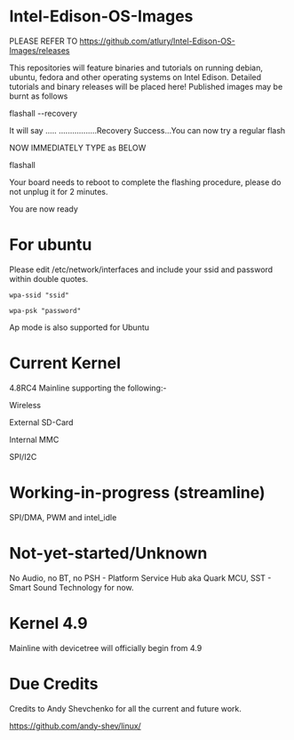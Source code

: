 # Intel-Edison-OS-Images

PLEASE REFER TO https://github.com/atlury/Intel-Edison-OS-Images/releases

This repositories will feature binaries and tutorials on running debian, ubuntu, fedora and other operating systems on Intel Edison. Detailed tutorials and binary releases will be placed here! Published images may be burnt as follows

flashall --recovery

It will say ..... .................Recovery Success...You can now try a regular flash

NOW IMMEDIATELY TYPE as BELOW

flashall

Your board needs to reboot to complete the flashing procedure, please do not unplug it for 2 minutes.

You are now ready

# For ubuntu

Please edit /etc/network/interfaces and include your ssid and password within double quotes.

    wpa-ssid "ssid"
    
    wpa-psk "password"


Ap mode is also supported for Ubuntu

# Current Kernel 

4.8RC4 Mainline supporting the following:-

Wireless

External SD-Card

Internal MMC

SPI/I2C

# Working-in-progress (streamline)

SPI/DMA, PWM and intel_idle

# Not-yet-started/Unknown

No Audio, no BT, no  PSH - Platform Service Hub aka Quark MCU, SST - Smart Sound Technology for now.

# Kernel 4.9

Mainline with devicetree will officially begin from 4.9

# Due Credits

Credits to Andy Shevchenko for all the current and future work.

https://github.com/andy-shev/linux/

